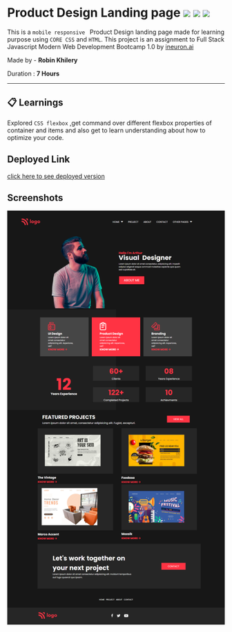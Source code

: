 # Product Design Landing page ![](https://img.shields.io/badge/-HTML-orange) ![](https://img.shields.io/badge/-CSS-yellowgreen)  ![](https://img.shields.io/badge/-mobile%20responsive-orange)
  
 This is a `mobile responsive ` Product Design landing page made for learning purpose using `CORE CSS` and `HTML`.  This project is an assignment to Full Stack Javascript Modern Web Development Bootcamp 1.0 by  [ineuron.ai](https://ineuron.ai/)  


Made by - **Robin Khilery**

Duration : **7 Hours**

***
 
## :clipboard: Learnings
Explored `CSS flexbox` ,get command over different flexbox properties  of container and items  and also get to  learn understanding about how to  optimize your code. 

## Deployed Link
 [click here to see deployed version]( https://product-design-landing-page-link.netlify.app/ "Click to Visit Link") 


## Screenshots
![](./assets//Screenshot.png)




 